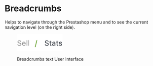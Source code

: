 # Breadcrumbs

Helps to navigate through the Prestashop menu and to see the current navigation level (on the right side).

<figure><img src="../../../.gitbook/assets/image (3) (1) (1) (2).png" alt=""><figcaption><p>Breadcrumbs text User Interface</p></figcaption></figure>
